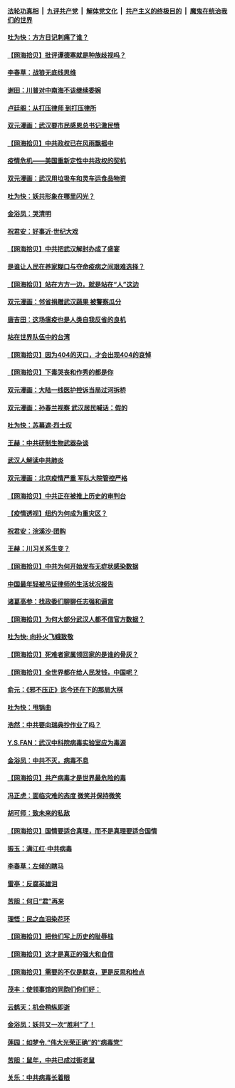 ####  [法轮功真相](../../../../basic/blob/master/README.md?t=04132130) &nbsp;|&nbsp; [九评共产党](../../../../9ping.md/blob/master/README.md?t=04132130) &nbsp;|&nbsp; [解体党文化](../../../../jtdwh.md/blob/master/README.md?t=04132130)  &nbsp;|&nbsp; [共产主义的终极目的](../../../../gczydzjmd.md/blob/master/README.md?t=04132130) &nbsp;|&nbsp; [魔鬼在统治我们的世界](../../../../mgztzwmdsj.md/blob/master/README.md?t=04132130) 

#### [吐为快：方方日记刺痛了谁？](../pages/nsc993/n12023156.md?t=04132130) 

#### [【网海拾贝】批评谭德塞就是种族歧视吗？](../pages/nsc993/n12022858.md?t=04132130) 

#### [李春草：战狼无底线思维](../pages/nsc993/n12022088.md?t=04132130) 

#### [谢田：川普对中南海不该继续委婉](../pages/nsc993/n12021089.md?t=04132130) 

#### [卢廷阁：从打压律师 到打压律所](../pages/nsc993/n12019704.md?t=04132130) 

#### [双元漫画：武汉要市民感恩总书记激民愤](../pages/nsc993/n12004567.md?t=04132130) 

#### [【网海拾贝】中共政权已在风雨飘摇中](../pages/nsc993/n12018736.md?t=04132130) 

#### [疫情危机——美国重新定性中共政权的契机](../pages/nsc993/n12017853.md?t=04132130) 

#### [双元漫画：武汉用垃圾车和灵车运食品物资](../pages/nsc993/n12004554.md?t=04132130) 

#### [吐为快：妖共形象在哪里闪光？](../pages/nsc993/n12015803.md?t=04132130) 

#### [金浴凤：哭清明](../pages/nsc993/n12015788.md?t=04132130) 

#### [祝君安：好事近·世纪大戏](../pages/nsc993/n12015773.md?t=04132130) 

#### [【网海拾贝】中共把武汉解封办成了盛宴](../pages/nsc993/n12015719.md?t=04132130) 

#### [是谁让人民在养家糊口与夺命疫病之间艰难选择？](../pages/nsc993/n12015203.md?t=04132130) 

#### [【网海拾贝】站在方方一边，就是站在“人”这边](../pages/nsc993/n12013340.md?t=04132130) 

#### [双元漫画：邻省捐赠武汉蔬果 被警察瓜分](../pages/nsc993/n12004526.md?t=04132130) 

#### [唐吉田：这场瘟疫也是人类自我反省的良机](../pages/nsc993/n12011969.md?t=04132130) 

#### [站在世界队伍中的台湾](../pages/nsc993/n12011026.md?t=04132130) 

#### [【网海拾贝】因为404的灭口，才会出现404的哀悼](../pages/nsc993/n12011258.md?t=04132130) 

#### [【网海拾贝】下毒哭丧和作秀的都是你](../pages/nsc993/n12010425.md?t=04132130) 

#### [双元漫画：大陆一线医护控诉当局过河拆桥](../pages/nsc993/n12004471.md?t=04132130) 

#### [双元漫画：孙春兰视察 武汉居民喊话：假的](../pages/nsc993/n12004452.md?t=04132130) 

#### [吐为快：苏幕遮·烈士叹](../pages/nsc993/n12006125.md?t=04132130) 

#### [王赫：中共研制生物武器杂谈](../pages/nsc993/n12005642.md?t=04132130) 

#### [武汉人解读中共肺炎](../pages/nsc993/n12001343.md?t=04132130) 

#### [双元漫画：北京疫情严重 军队大院管控严格](../pages/nsc993/n12002624.md?t=04132130) 

#### [【网海拾贝】中共正在被推上历史的审判台](../pages/nsc993/n12002620.md?t=04132130) 

#### [【疫情透视】纽约为何成为重灾区？](../pages/nsc993/n12001518.md?t=04132130) 

#### [祝君安：浣溪沙·团购](../pages/nsc993/n12002413.md?t=04132130) 

#### [王赫：川习关系生变？](../pages/nsc993/n11999519.md?t=04132130) 

#### [【网海拾贝】中共为何开始发布无症状感染数据](../pages/nsc993/n11997270.md?t=04132130) 

#### [中国最年轻被吊证律师的生活状况报告](../pages/nsc993/n11995095.md?t=04132130) 

#### [诸葛高参：找政委们聊聊任志强和逼宫](../pages/nsc993/n11993193.md?t=04132130) 

#### [【网海拾贝】为何大部分武汉人都不信官方数据？](../pages/nsc993/n11994015.md?t=04132130) 

#### [吐为快: 向扑火飞蛾致敬](../pages/nsc993/n11993324.md?t=04132130) 

#### [【网海拾贝】死难者家属领回家的是谁的骨灰？](../pages/nsc993/n11990938.md?t=04132130) 

#### [【网海拾贝】全世界都在给人民发钱，中国呢？](../pages/nsc993/n11989723.md?t=04132130) 

#### [俞元：《邪不压正》迄今还在下的那局大棋](../pages/nsc993/n11989162.md?t=04132130) 

#### [吐为快：甩锅曲](../pages/nsc993/n11988323.md?t=04132130) 

#### [浩然：中共要向瑞典抄作业了吗？](../pages/nsc993/n11988046.md?t=04132130) 

#### [Y.S.FAN：武汉中科院病毒实验室应为毒源](../pages/nsc993/n11987185.md?t=04132130) 

#### [金浴凤：中共不灭，病毒不息](../pages/nsc993/n11984947.md?t=04132130) 

#### [【网海拾贝】共产病毒才是世界最危险的毒](../pages/nsc993/n11984863.md?t=04132130) 

#### [冯正虎：面临灾难的态度 微笑并保持微笑](../pages/nsc993/n11984764.md?t=04132130) 

#### [胡可师：致未来的私敌](../pages/nsc993/n11984718.md?t=04132130) 

#### [【网海拾贝】国情要适合真理，而不是真理要适合国情](../pages/nsc993/n11982864.md?t=04132130) 

#### [振玉：满江红·中共病毒](../pages/nsc993/n11976805.md?t=04132130) 

#### [李春草：左倾的瞎马](../pages/nsc993/n11976792.md?t=04132130) 

#### [雷亭：反腐英雄泪](../pages/nsc993/n11976283.md?t=04132130) 

#### [苦胆：何日“君”再来](../pages/nsc993/n11976469.md?t=04132130) 

#### [理悟：民之血泪染花环](../pages/nsc993/n11976262.md?t=04132130) 

#### [【网海拾贝】把他们写上历史的耻辱柱](../pages/nsc993/n11975802.md?t=04132130) 

#### [【网海拾贝】这才是真正的强大和自信](../pages/nsc993/n11973195.md?t=04132130) 

#### [【网海拾贝】需要的不仅是默哀，更是反思和检点](../pages/nsc993/n11969417.md?t=04132130) 

#### [茂丰：使领事馆的同胞们你们好：](../pages/nsc993/n11966111.md?t=04132130) 

#### [云鹤天：机会稍纵即逝](../pages/nsc993/n11966095.md?t=04132130) 

#### [金浴凤：妖共又一次“胜利”了！](../pages/nsc993/n11964685.md?t=04132130) 

#### [莲园：如梦令.“伟大光荣正确”的“病毒党”](../pages/nsc993/n11964567.md?t=04132130) 

#### [苦胆：鼠年，中共已成过街老鼠](../pages/nsc993/n11963931.md?t=04132130) 

#### [关乐：中共病毒长着眼](../pages/nsc993/n11963008.md?t=04132130) 

